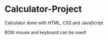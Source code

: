 # Calculator-Project

Calculator done with HTML, CSS and JavaScript

BOth mouse and keyboard can be used!
